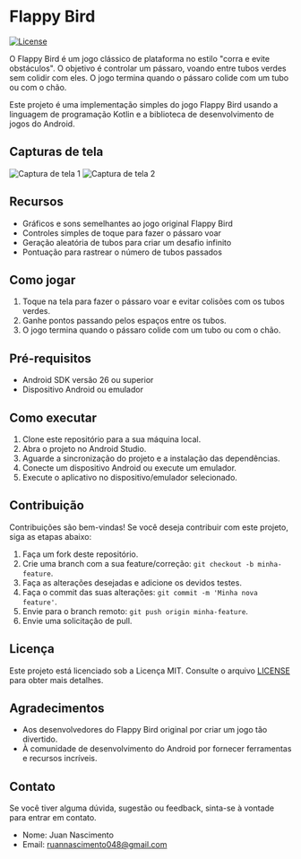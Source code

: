 # Flappy Bird

[![License](https://img.shields.io/badge/license-MIT-blue.svg)](LICENSE.md)

O Flappy Bird é um jogo clássico de plataforma no estilo "corra e evite obstáculos". O objetivo é controlar um pássaro, voando entre tubos verdes sem colidir com eles. O jogo termina quando o pássaro colide com um tubo ou com o chão.

Este projeto é uma implementação simples do jogo Flappy Bird usando a linguagem de programação Kotlin e a biblioteca de desenvolvimento de jogos do Android.

## Capturas de tela

![Captura de tela 1](screenshots/screenshot1.png)
![Captura de tela 2](screenshots/screenshot2.png)

## Recursos

- Gráficos e sons semelhantes ao jogo original Flappy Bird
- Controles simples de toque para fazer o pássaro voar
- Geração aleatória de tubos para criar um desafio infinito
- Pontuação para rastrear o número de tubos passados

## Como jogar

1. Toque na tela para fazer o pássaro voar e evitar colisões com os tubos verdes.
2. Ganhe pontos passando pelos espaços entre os tubos.
3. O jogo termina quando o pássaro colide com um tubo ou com o chão.

## Pré-requisitos

- Android SDK versão 26 ou superior
- Dispositivo Android ou emulador

## Como executar

1. Clone este repositório para a sua máquina local.
2. Abra o projeto no Android Studio.
3. Aguarde a sincronização do projeto e a instalação das dependências.
4. Conecte um dispositivo Android ou execute um emulador.
5. Execute o aplicativo no dispositivo/emulador selecionado.

## Contribuição

Contribuições são bem-vindas! Se você deseja contribuir com este projeto, siga as etapas abaixo:

1. Faça um fork deste repositório.
2. Crie uma branch com a sua feature/correção: `git checkout -b minha-feature`.
3. Faça as alterações desejadas e adicione os devidos testes.
4. Faça o commit das suas alterações: `git commit -m 'Minha nova feature'`.
5. Envie para o branch remoto: `git push origin minha-feature`.
6. Envie uma solicitação de pull.

## Licença

Este projeto está licenciado sob a Licença MIT. Consulte o arquivo [LICENSE](LICENSE.md) para obter mais detalhes.

## Agradecimentos

- Aos desenvolvedores do Flappy Bird original por criar um jogo tão divertido.
- À comunidade de desenvolvimento do Android por fornecer ferramentas e recursos incríveis.

## Contato

Se você tiver alguma dúvida, sugestão ou feedback, sinta-se à vontade para entrar em contato.

- Nome: Juan Nascimento
- Email: ruannascimento048@gmail.com
